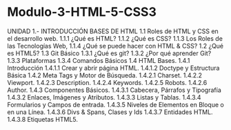 # Modulo-3-HTML-5-CSS3
UNIDAD 1.- INTRODUCCIÓN BASES DE HTML
1.1 Roles de HTML y CSS en el desarrollo web.
1.1.1 ¿Qué es HTML?
1.1.2 ¿Qué es CSS?
1.1.3 Los Roles de las Tecnologías Web,
1.1.4 ¿Qué se puede hacer con HTML & CSS?
1.2 ¿Qué es HTML5?
1.3 Git Básico
1.3.1 ¿Qué es git?
1.3.2 ¿Por qué aprender Git?
1.3.3 Plataformas
1.3.4 Comandos Básicos
1.4 HTML Bases.
1.4.1 Introducción
1.4.1.1 Crear y abrir página HTML.
1.4.1.2 Doctype y Estructura Básica
1.4.2 Meta Tags y Motor de Búsqueda.
1.4.2.1 Charset.
1.4.2.2 Viewport.
1.4.2.3 Description.
1.4.2.4 Keywords.
1.4.2.5 Robots.
1.4.2.6 Author. 
1.4.3 Componentes Básicos.
1.4.3.1 Cabecera, Párrafos y Tipografía
1.4.3.2 Enlaces, Imágenes y Atributos.
1.4.3.3 Listas y Tablas.
1.4.3.4 Formularios y Campos de entrada.
1.4.3.5 Niveles de Elementos en Bloque o en una Línea.
1.4.3.6 Divs & Spans, Clases y Ids
1.4.3.7 Entidades HTML.
1.4.3.8 Etiquetas HTML5. 
